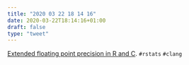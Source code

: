 ```yaml
---
title: "2020 03 22 18 14 16"
date: 2020-03-22T18:14:16+01:00
draft: false
type: "tweet"
---
```


[Extended floating point precision in R and C](https://www.johndcook.com/blog/2020/03/18/gnu-mpfrr-wrapper/). `#rstats` `#clang`
